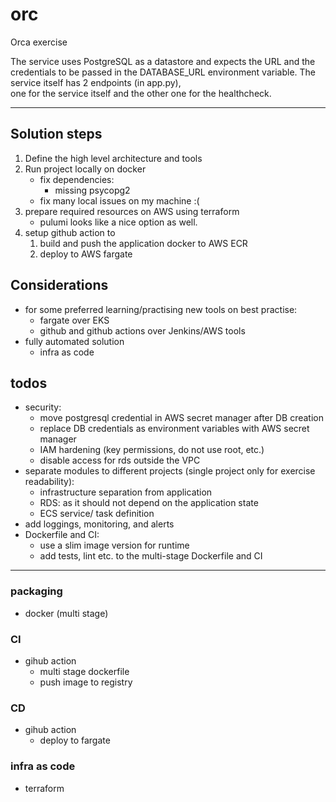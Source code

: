 # orc
Orca exercise

The service uses PostgreSQL as a datastore and expects the URL and the credentials to be passed in the DATABASE_URL environment variable. 
The service itself has 2 endpoints (in app.py),   
one for the service itself and the other one for the healthcheck.

---

## Solution steps 
1. Define the high level architecture and tools
2. Run project locally on docker
    - fix dependencies:
      - missing psycopg2
    - fix many local issues on my machine :(
3. prepare  required resources on AWS using terraform
   - pulumi looks like a nice option as well.
4. setup github action to 
   1. build and push the application docker to AWS ECR
   2. deploy to AWS fargate

## Considerations
 - for some preferred learning/practising new tools on best practise:
      - fargate over EKS
      - github and github actions over Jenkins/AWS tools
 - fully automated solution
   - infra as code
  
## todos
  - security:
    - move postgresql credential in AWS secret manager after DB creation
    - replace DB credentials as environment variables with AWS secret manager
    - IAM hardening (key permissions, do not use root, etc.)
    - disable access for rds outside the VPC
  - separate modules to different projects (single project only for exercise readability):
    - infrastructure separation from application
    - RDS: as it should not depend on the application state
    - ECS service/ task definition
  - add loggings, monitoring, and alerts
  - Dockerfile and CI:
    - use a slim image version for runtime
    - add tests, lint etc. to the multi-stage Dockerfile and CI

---

### packaging
- docker (multi stage)

### CI
- gihub action
  - multi stage dockerfile
  - push image to registry

### CD
- gihub action
  - deploy to fargate

### infra as code
- terraform

